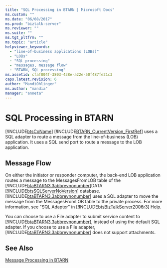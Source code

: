 ```yaml
---
title: "SQL Processing in BTARN | Microsoft Docs"
ms.custom: ""
ms.date: "06/08/2017"
ms.prod: "biztalk-server"
ms.reviewer: ""
ms.suite: ""
ms.tgt_pltfrm: ""
ms.topic: "article"
helpviewer_keywords: 
  - "line-of-business applications (LOBs)"
  - "LOBs"
  - "SQL processing"
  - "messages, message flow"
  - "BTARN, SQL processing"
ms.assetid: cfaf804f-3803-438e-a22e-50f487fe21c3
caps.latest.revision: 6
author: "MandiOhlinger"
ms.author: "mandia"
manager: "anneta"
---
```

# SQL Processing in BTARN
[!INCLUDE[btsCoName](../../includes/btsconame-md.md)] [!INCLUDE[BTARN_CurrentVersion_FirstRef](../../includes/btarn-currentversion-firstref-md.md)] uses a SQL adapter to route a message from the line-of-business (LOB) application. It uses a SQL send port to route a message to the LOB application.  
  
## Message Flow  
 On either the initiator or responder computer, the back-end LOB application routes a message to the MessagesFromLOB table of the [!INCLUDE[btaBTARN3.3abbrevnonumber](../../includes/btabtarn3-3abbrevnonumber-md.md)]DATA [!INCLUDE[btsSQLServerNoVersion](../../includes/btssqlservernoversion-md.md)] database. [!INCLUDE[btaBTARN3.3abbrevnonumber](../../includes/btabtarn3-3abbrevnonumber-md.md)] uses a SQL adapter to move the message from the MessagesFromLOB table to the private process. For more information, see "SQL Adapter" in [!INCLUDE[btsBizTalkServer2006r3](../../includes/btsbiztalkserver2006r3-md.md)] Help.  
  
 You can choose to use a File adapter to submit service content to [!INCLUDE[btaBTARN3.3abbrevnonumber](../../includes/btabtarn3-3abbrevnonumber-md.md)], instead of using the default SQL adapter. If you choose to use a File adapter, [!INCLUDE[btaBTARN3.3abbrevnonumber](../../includes/btabtarn3-3abbrevnonumber-md.md)] does not support attachments.  
  
## See Also  
 [Message Processing in BTARN](../../adapters-and-accelerators/accelerator-rosettanet/message-processing-in-btarn.md)